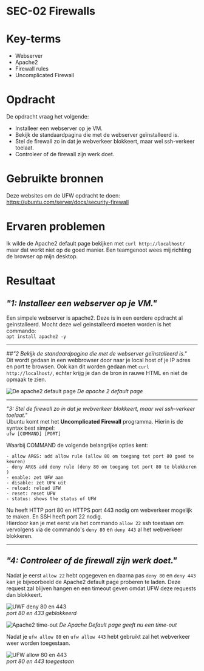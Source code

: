 # SEC-02 Firewalls

# Key-terms
- Webserver
- Apache2 
- Firewall rules
- Uncomplicated Firewall

# Opdracht

De opdracht vraag het volgende:
- Installeer een webserver op je VM.
- Bekijk de standaardpagina die met de webserver geïnstalleerd is.
- Stel de firewall zo in dat je webverkeer blokkeert, maar wel ssh-verkeer toelaat.
- Controleer of de firewall zijn werk doet.


# Gebruikte bronnen
Deze websites om de UFW opdracht te doen: https://ubuntu.com/server/docs/security-firewall

# Ervaren problemen
Ik wilde de Apache2 default page bekijken met ```curl http://localhost/``` maar dat werkt niet op de goed manier. Een teamgenoot wees mij richting de browser op mijn desktop. 
# Resultaat
## *"1: Installeer een webserver op je VM."* 

Een simpele webserver is apache2. Deze is in een eerdere opdracht al geinstalleerd. Mocht deze wel geinstalleerd moeten worden is het commando:  
```apt install apache2 -y```
___
##*"2 Bekijk de standaardpagina die met de webserver geïnstalleerd is."*  
Dit wordt gedaan in een webbrowser door naar je local host of je IP adres en port te browsen. Ook kan dit worden gedaan met ```curl http://localhost/```, echter krijg je dan de bron in rauwe HTML en niet de opmaak te zien.

![De apache2 default page](/00_includes/Networking_Images/apache2_pagina.png)
*De apache 2 default page*
___
*"3: Stel de firewall zo in dat je webverkeer blokkeert, maar wel ssh-verkeer toelaat."*  
Ubuntu komt met het **Uncomplicated Firewall** programma. Hierin is de syntax best simpel:   
```ufw [COMMAND] [PORT]```  

Waarbij COMMAND de volgende belangrijke opties kent:
```
- allow ARGS: add allow rule (allow 80 om toegang tot port 80 goed te keuren)
- deny ARGS add deny rule (deny 80 om toegang tot port 80 te blokkeren )
- enable: zet UFW aan
- disable: zet UFW uit
- reload: reload UFW
- reset: reset UFW
- status: shows the status of UFW
```

Nu heeft HTTP port 80 en HTTPS port 443 nodig om webverkeer mogelijk te maken. En SSH heeft port 22 nodig.  
Hierdoor kan je met eerst via het commando ```allow 22``` ssh toestaan om vervolgens via de commando's ```deny 80``` en ```deny 443``` al het webverkeer blokkeren.
___

## *"4: Controleer of de firewall zijn werk doet."*  
Nadat je eerst ```allow 22``` hebt opgegeven en daarna pas ```deny 80``` en ```deny 443``` kan je bijvoorbeeld de Apache2 default page proberen te laden. Deze request zal blijven hangen en een timeout geven omdat UFW deze requests dan blokkeert.

![UWF deny 80 en 443](/00_includes/Networking_Images/ufw_deny.png)  
*port 80 en 433 geblokkeerd*

![Apache2 time-out](/00_includes/Networking_Images/apache2_pagina_timeout.png)
*De Apache Default page geeft nu een time-out*

Nadat je ```ufw allow 80``` en ```ufw allow 443``` hebt gebruikt zal het webverkeer weer worden toegestaan.

![UFW allow 80 en 443](/00_includes/Networking_Images/ufw_allow.png)  
*port 80 en 443 toegestaan*


